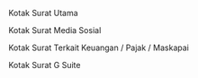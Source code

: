 Kotak Surat Utama

Kotak Surat Media Sosial

Kotak Surat Terkait Keuangan / Pajak / Maskapai

Kotak Surat G Suite